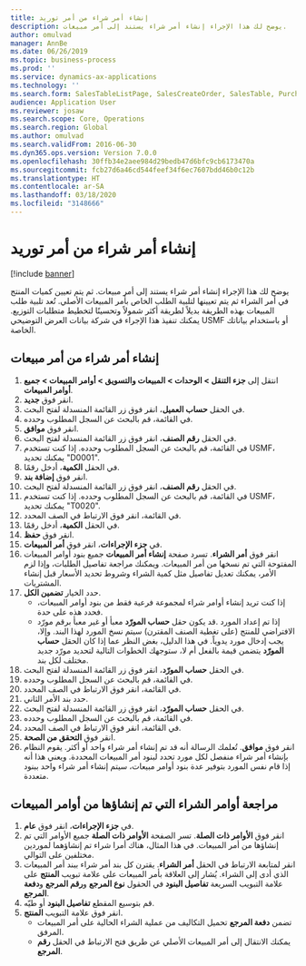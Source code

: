 ```yaml
---
title: إنشاء أمر شراء من أمر توريد
description: يوضح لك هذا الإجراء إنشاء أمر شراء يستند إلى أمر مبيعات.
author: omulvad
manager: AnnBe
ms.date: 06/26/2019
ms.topic: business-process
ms.prod: ''
ms.service: dynamics-ax-applications
ms.technology: ''
ms.search.form: SalesTableListPage, SalesCreateOrder, SalesTable, PurchCreateFromSalesOrder, VendAccountItemLookup, SalesTableReferences, PurchTable
audience: Application User
ms.reviewer: josaw
ms.search.scope: Core, Operations
ms.search.region: Global
ms.author: omulvad
ms.search.validFrom: 2016-06-30
ms.dyn365.ops.version: Version 7.0.0
ms.openlocfilehash: 30ffb34e2aee984d29bedb47d6bfc9cb6173470a
ms.sourcegitcommit: fcb27d6a46cd544feef34f6ec7607bdd46b0c12b
ms.translationtype: HT
ms.contentlocale: ar-SA
ms.lasthandoff: 03/18/2020
ms.locfileid: "3148666"
---
```

# <a name="create-a-purchase-order-from-a-sales-order"></a>إنشاء أمر شراء من أمر توريد

[!include [banner](../../includes/banner.md)]

يوضح لك هذا الإجراء إنشاء أمر شراء يستند إلى أمر مبيعات. ثم يتم تعيين كميات المنتج في أمر الشراء ثم يتم تعيينها لتلبية الطلب الخاص بأمر المبيعات الأصلي. تُعد تلبية طلب المبيعات بهذه الطريقة بديلاً لطريقة أكثر شمولاً وتحسينًا لتخطيط متطلبات التوزيع. يمكنك تنفيذ هذا الإجراء في شركة بيانات العرض التوضيحي USMF أو باستخدام بياناتك الخاصة.


## <a name="create-a-purchase-order-from-a-sales-order"></a>إنشاء أمر شراء من أمر مبيعات
1. انتقل إلى **جزء التنقل > الوحدات > المبيعات والتسويق > أوامر المبيعات > جميع أوامر المبيعات**.
2. انقر فوق **جديد**.
3. في الحقل **حساب العميل**، انقر فوق زر القائمة المنسدلة لفتح البحث.
4. في القائمة، قم بالبحث عن السجل المطلوب وحدده.
5. انقر فوق **موافق**.
6. في الحقل **رقم الصنف**، انقر فوق زر القائمة المنسدلة لفتح البحث.
7. في القائمة، قم بالبحث عن السجل المطلوب وحدده. إذا كنت تستخدم USMF، يمكنك تحديد "D0001".  
8. في الحقل **الكمية**، أدخل رقمًا.
9. انقر فوق **إضافة بند**.
10. في الحقل **رقم الصنف**، انقر فوق زر القائمة المنسدلة لفتح البحث.
11. في القائمة، قم بالبحث عن السجل المطلوب وحدده. إذا كنت تستخدم USMF، يمكنك تحديد "T0020".  
12. في القائمة، انقر فوق الارتباط في الصف المحدد.
13. في الحقل **الكمية**، أدخل رقمًا.
14. انقر فوق **حفظ**.
15. في **جزء الإجراءات**، انقر فوق **أمر المبيعات**.
16. انقر فوق **أمر الشراء**. تسرد صفحة **إنشاء أمر المبيعات** جميع بنود أوامر المبيعات المفتوحة التي تم نسخها من أمر المبيعات. ويمكنك مراجعة تفاصيل الطلبات، وإذا لزم الأمر، يمكنك تعديل تفاصيل مثل كمية الشراء وشروط تحديد الأسعار قبل إنشاء المشتريات. 
17. حدد الخيار **تضمين الكل**.
    - إذا كنت تريد إنشاء أوامر شراء لمجموعة فرعية فقط من بنود أوامر المبيعات، فحدد هذه على حدة.  
    - قد يكون حقل **حساب المورّد** معبأ أو غير معبأ برقم مورّد‏‎. إذا تم إعداد المورد الافتراضي للمنتج (على تغطية الصنف المقترن) سيتم نسخ المورد لهذا البند. وإلا، يجب إدخال مورد يدوياً.  في هذا الدليل، بغض النظر عما إذا كان الحقل **حساب المورّد** يتضمن قيمة بالفعل أم لا، ستوجهك الخطوات التالية لتحديد مورّد جديد مختلف لكل بند.  
18. في الحقل **حساب المورّد‬**، انقر فوق زر القائمة المنسدلة لفتح البحث.
19. في القائمة، قم بالبحث عن السجل المطلوب وحدده.
20. في القائمة، انقر فوق الارتباط في الصف المحدد.
21. حدد بند الأمر الثاني.
22. في الحقل **حساب المورّد‬**، انقر فوق زر القائمة المنسدلة لفتح البحث.
23. في القائمة، قم بالبحث عن السجل المطلوب وحدده.
24. في القائمة، انقر فوق الارتباط في الصف المحدد.
25. انقر فوق **التحقق من الصحة**.
26. انقر فوق **موافق**. تُعلمك الرسالة أنه قد تم إنشاء أمر شراء واحد أو أكثر. يقوم النظام بإنشاء أمر شراء منفصل لكل مورد تحدد لبنود أمر المبيعات المحددة. ويعني هذا أنه إذا قام نفس المورد بتوفير عدة بنود أوامر مبيعات، سيتم إنشاء أمر شراء واحد ببنود متعددة.  

## <a name="review-purchase-orders-created-from-sales-orders"></a>مراجعة أوامر الشراء التي تم إنشاؤها من أوامر المبيعات
1. في **جزء الإجراءات**، انقر فوق **عام**.
2. انقر فوق **الأوامر ذات الصلة**. تسر الصفحة **الأوامر ذات الصلة** جميع الأوامر التي تم إنشاؤها من أمر المبيعات. في هذا المثال، هناك أمرا شراء تم إنشاؤهما لموردين مختلفين على التوالي. 
3. انقر لمتابعة الارتباط في الحقل **أمر الشراء**. يقترن كل بند أمر شراء ببند أمر المبيعات الذي أدى إلى الشراء. يُشار إلى العلاقة بأمر المبيعات على علامة تبويب **المنتج** على علامة التبويب السريعة **تفاصيل البنود** في الحقول **نوع المرجع** و**رقم المرجع** و**دفعة المرجع**.  
4. قم بتوسيع المقطع **تفاصيل البنود** أو طيّه.
5. انقر فوق علامة التبويب **المنتج**.
    - تضمن **دفعة المرجع** تحميل التكاليف من عملية الشراء الحالية على أمر المبيعات المرفق.  
    - يمكنك الانتقال إلى أمر المبيعات الأصلي عن طريق فتح الارتباط في الحقل **رقم المرجع**.  

